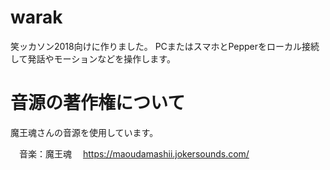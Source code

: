 # warak
笑ッカソン2018向けに作りました。
PCまたはスマホとPepperをローカル接続して発話やモーションなどを操作します。

# 音源の著作権について
魔王魂さんの音源を使用しています。

　音楽：魔王魂
　https://maoudamashii.jokersounds.com/
